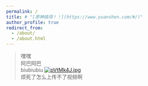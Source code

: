 ```yaml
---
permalink: /
title: # "[原神骑洞！！](https://www.yuanshen.com/#/)"
author_profile: true
redirect_from: 
  - /about/
  - /about.html
---
```

>嘿嘿   
>阿巴阿巴   
biubiubiu
[![pVtMk4J.jpg](https://s21.ax1x.com/2025/07/30/pVtMk4J.jpg)](https://imgse.com/i/pVtMk4J)    
>烦死了怎么上传不了视频啊
